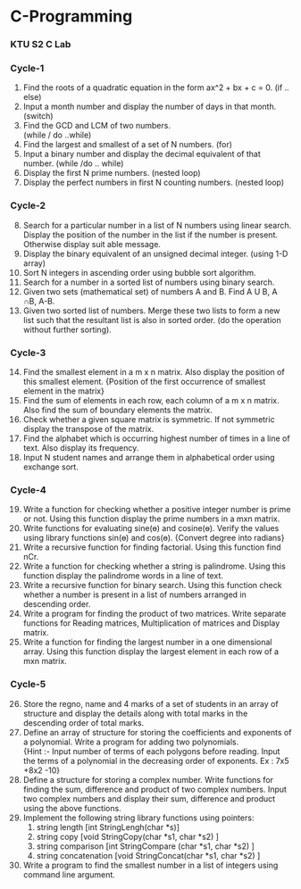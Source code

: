 # C-Programming
### KTU S2 C Lab
### Cycle-1 
1. Find the roots of a quadratic equation in the form ax^2 + bx + c = 0.   (if .. else) 
2. Input a month number and display the number of days in that month.  (switch) 
3. Find the GCD and LCM of two numbers.             
   (while / do ..while) 
4. Find the largest and smallest of a set of N numbers.    (for) 
5. Input a binary number and display the decimal equivalent of that number. 
   (while /do .. while) 
6. Display the first N prime numbers.
   (nested loop)     
7. Display the perfect numbers in first N counting numbers. (nested loop)     
### Cycle-2 
8. Search for a particular number in a list of N numbers using linear search. Display 
   the position of the number in the list if the number is present. Otherwise display suit
   able message. 
9. Display the binary equivalent of an unsigned decimal integer.  (using 1-D array) 
10. Sort N integers in ascending order using bubble sort algorithm. 
11. Search for a number in a sorted list of numbers using binary search.  
12. Given two sets (mathematical set) of numbers A and B. Find  A U B,  A ∩B,  A-B. 
13. Given two sorted list of numbers. Merge these two lists to form a new list such that 
    the resultant list is also in sorted order. (do the operation without further sorting). 
### Cycle-3 
14. Find the smallest element in a m x n matrix. Also display the position of this smallest 
    element. {Position of the first occurrence of smallest element in the matrix} 
15. Find the sum of elements in each row, each column of a m x n matrix. Also find the 
    sum of  boundary elements the matrix. 
16. Check whether a given square matrix is symmetric. If not symmetric display the 
    transpose of the matrix. 
17. Find the alphabet which is occurring highest number of times in a line of text. Also 
    display its frequency. 
18.  Input N student names and arrange them in alphabetical order using exchange sort. 
### Cycle-4 
19. Write a function for checking whether a positive integer number is prime or not.
    Using this function display the prime numbers in a mxn matrix. 
20. Write functions for evaluating sine(ɵ) and cosine(ɵ). Verify the values using library 
    functions sin(ɵ) and cos(ɵ). {Convert degree into radians} 
21. Write a recursive function for finding factorial. Using this function find nCr. 
22. Write a function for checking whether a string is palindrome. Using this function 
    display the palindrome words in a line of text. 
23. Write a recursive function for binary search. Using this function check whether a 
    number is present in a list of numbers arranged in descending order. 
24. Write a program for finding the product of two matrices. Write separate functions for 
    Reading matrices, Multiplication of matrices and Display matrix. 
25. Write a function for finding the largest number in a one dimensional array.  Using this 
    function display the largest element in each row of a mxn matrix. 
### Cycle-5 
26. Store the regno, name and 4 marks of a set of students in an array of structure and 
    display the details along with total marks in the descending order of total marks.  
27. Define an array of structure for storing the coefficients and exponents of a 
    polynomial. Write a program for adding two polynomials.  
    {Hint :- Input number of terms of each polygons before reading. Input the terms of a 
    polynomial in the decreasing order of exponents. Ex : 7x5 +8x2 -10}  
28. Define a structure for storing a complex number. Write functions for finding the 
    sum, difference and product of two complex numbers. Input two complex numbers and 
    display their sum, difference and product using the above functions. 
29. Implement the following string library functions using pointers:  
    1. string length [int  StringLengh(char *s)]  
    2. string copy  [void  StringCopy(char *s1, char *s2) ] 
    3. string comparison  [int  StringCompare (char *s1, char *s2) ] 
    4. string concatenation [void  StringConcat(char *s1, char *s2) ]  
30. Write a program to find the smallest number in a list of integers using command line 
    argument.
